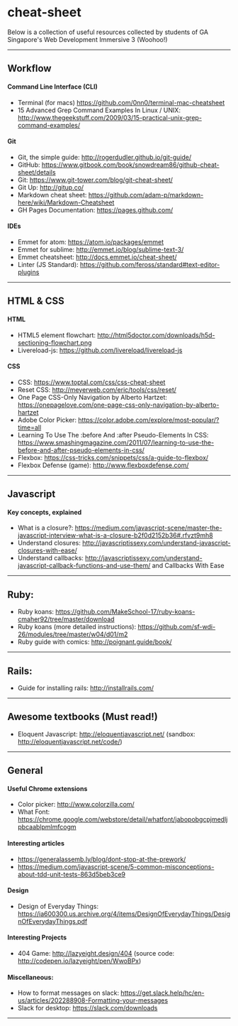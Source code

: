 # cheat-sheet
Below is a collection of useful resources collected by students of GA Singapore's Web Development Immersive 3 (Woohoo!)

---
## Workflow
#### Command Line Interface (CLI)
- Terminal (for macs) https://github.com/0nn0/terminal-mac-cheatsheet
- 15 Advanced Grep Command Examples In Linux / UNIX: http://www.thegeekstuff.com/2009/03/15-practical-unix-grep-command-examples/

#### Git
- Git, the simple guide: http://rogerdudler.github.io/git-guide/
- GitHub: https://www.gitbook.com/book/snowdream86/github-cheat-sheet/details
- Git: https://www.git-tower.com/blog/git-cheat-sheet/
- Git Up: http://gitup.co/
- Markdown cheat sheet: https://github.com/adam-p/markdown-here/wiki/Markdown-Cheatsheet
- GH Pages Documentation: https://pages.github.com/

#### IDEs
- Emmet for atom: https://atom.io/packages/emmet
- Emmet for sublime: http://emmet.io/blog/sublime-text-3/
- Emmet cheatsheet: http://docs.emmet.io/cheat-sheet/
- Linter (JS Standard): https://github.com/feross/standard#text-editor-plugins

---
## HTML & CSS
#### HTML
- HTML5 element flowchart: http://html5doctor.com/downloads/h5d-sectioning-flowchart.png
- Livereload-js: https://github.com/livereload/livereload-js

#### CSS
- CSS: https://www.toptal.com/css/css-cheat-sheet
- Reset CSS: http://meyerweb.com/eric/tools/css/reset/
- One Page CSS-Only Navigation by Alberto Hartzet: https://onepagelove.com/one-page-css-only-navigation-by-alberto-hartzet
- Adobe Color Picker: https://color.adobe.com/explore/most-popular/?time=all
- Learning To Use The :before And :after Pseudo-Elements In CSS: https://www.smashingmagazine.com/2011/07/learning-to-use-the-before-and-after-pseudo-elements-in-css/
- Flexbox: https://css-tricks.com/snippets/css/a-guide-to-flexbox/
- Flexbox Defense (game): http://www.flexboxdefense.com/

---
## Javascript
#### Key concepts, explained
- What is a closure?: https://medium.com/javascript-scene/master-the-javascript-interview-what-is-a-closure-b2f0d2152b36#.rfvzt9mh8
- Understand closures: http://javascriptissexy.com/understand-javascript-closures-with-ease/
- Understand callbacks: http://javascriptissexy.com/understand-javascript-callback-functions-and-use-them/
 and Callbacks With Ease

---

## Ruby:
- Ruby koans: https://github.com/MakeSchool-17/ruby-koans-cmaher92/tree/master/download
- Ruby koans (more detailed instructions): https://github.com/sf-wdi-26/modules/tree/master/w04/d01/m2
- Ruby guide with comics: http://poignant.guide/book/

---
## Rails:
- Guide for installing rails: http://installrails.com/

---
## Awesome textbooks (Must read!)
- Eloquent Javascript: http://eloquentjavascript.net/ (sandbox: http://eloquentjavascript.net/code/)

---
## General
#### Useful Chrome extensions
- Color picker: http://www.colorzilla.com/
- What Font: https://chrome.google.com/webstore/detail/whatfont/jabopobgcpjmedljpbcaablpmlmfcogm

#### Interesting articles
- https://generalassemb.ly/blog/dont-stop-at-the-prework/
- https://medium.com/javascript-scene/5-common-misconceptions-about-tdd-unit-tests-863d5beb3ce9

#### Design
- Design of Everyday Things: https://ia600300.us.archive.org/4/items/DesignOfEverydayThings/DesignOfEverydayThings.pdf

#### Interesting Projects
- 404 Game: http://lazyeight.design/404 (source code: http://codepen.io/lazyeight/pen/WwoBPx)

#### Miscellaneous:
- How to format messages on slack: https://get.slack.help/hc/en-us/articles/202288908-Formatting-your-messages
- Slack for desktop: https://slack.com/downloads
---
